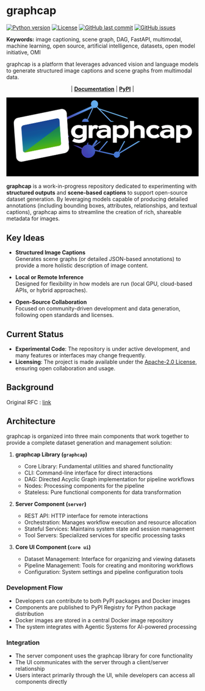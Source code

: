 # graphcap

[![Python version](https://img.shields.io/badge/python-3.11-blue)](https://www.python.org)
[![License](https://img.shields.io/badge/license-Apache--2.0-blue)](LICENSE)
[![GitHub last commit](https://img.shields.io/github/last-commit/fearnworks/graphcap )](https://github.com/fearnworks/graphcap/commits/main)
[![GitHub issues](https://img.shields.io/github/issues/fearnworks/graphcap )](https://github.com/fearnworks/graphcap/issues)

**Keywords:** image captioning, scene graph, DAG, FastAPI, multimodal, machine learning, open source, artificial intelligence, datasets, open model initiative, OMI

graphcap is a platform that leverages advanced vision and language models to generate structured image captions and scene graphs from multimodal data.

<p align="center">
| <a href="https://fearnworks.github.io/graphcap /"><b>Documentation</b></a> | <a href="https://pypi.org/project/graphcap/"><b>PyPI</b></a> |
</p>

![Image](./doc/static/logo.png)

**graphcap** is a work-in-progress repository dedicated to experimenting with **structured outputs** and **scene-based captions** to support open-source dataset generation. By leveraging models capable of producing detailed annotations (including bounding boxes, attributes, relationships, and textual captions), graphcap aims to streamline the creation of rich, shareable metadata for images.

## Key Ideas

- **Structured Image Captions**  
  Generates scene graphs (or detailed JSON-based annotations) to provide a more holistic description of image content.

- **Local or Remote Inference**  
  Designed for flexibility in how models are run (local GPU, cloud-based APIs, or hybrid approaches).

- **Open-Source Collaboration**  
  Focused on community-driven development and data generation, following open standards and licenses.

## Current Status

- **Experimental Code**: The repository is under active development, and many features or interfaces may change frequently.
- **Licensing**: The project is made available under the [Apache-2.0 License](https://www.apache.org/licenses/LICENSE-2.0), ensuring open collaboration and usage.

## Background

Original RFC : [link](https://github.com/Open-Model-Initiative/OMI-Data-Pipeline/issues/134)

## Architecture

graphcap is organized into three main components that work together to provide a complete dataset generation and management solution:

1. **graphcap Library (`graphcap`)**
   - Core Library: Fundamental utilities and shared functionality
   - CLI: Command-line interface for direct interactions
   - DAG: Directed Acyclic Graph implementation for pipeline workflows
   - Nodes: Processing components for the pipeline
   - Stateless: Pure functional components for data transformation

2. **Server Component (`server`)**
   - REST API: HTTP interface for remote interactions
   - Orchestration: Manages workflow execution and resource allocation
   - Stateful Services: Maintains system state and session management
   - Tool Servers: Specialized services for specific processing tasks

3. **Core UI Component (`core ui`)**
   - Dataset Management: Interface for organizing and viewing datasets
   - Pipeline Management: Tools for creating and monitoring workflows
   - Configuration: System settings and pipeline configuration tools

### Development Flow

- Developers can contribute to both PyPI packages and Docker images
- Components are published to PyPI Registry for Python package distribution
- Docker images are stored in a central Docker image repository
- The system integrates with Agentic Systems for AI-powered processing

### Integration

- The server component uses the graphcap library for core functionality
- The UI communicates with the server through a client/server relationship
- Users interact primarily through the UI, while developers can access all components directly
